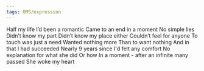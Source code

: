 ```yaml
---
tags: OMS/expression
---
```

Half my life Iʼd been a romantic
Came to an end in a moment
No simple lies
Didnʼt know my part
Didnʼt know my place either
Couldnʼt feel for anyone
To touch was just a need
Wanted nothing more
Than to want nothing
And in that I had succeeded
Nearly 9 years since I'd felt any comfort
No explanation for what she did
Or how
In a moment - after an infinite many passed
She woke my heart